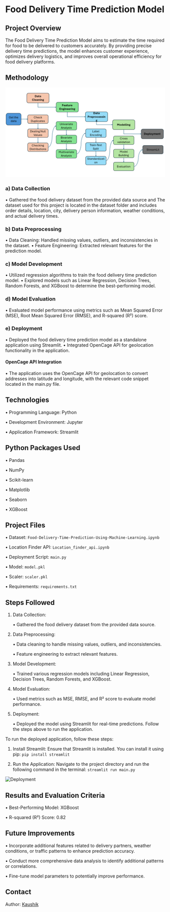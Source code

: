 # Food Delivery Time Prediction Model
## Project Overview
The Food Delivery Time Prediction Model aims to estimate the time required for food to be delivered to customers accurately. By providing precise delivery time predictions, the model enhances customer experience, optimizes delivery logistics, and improves overall operational efficiency for food delivery platforms.

## Methodology
![Methodology](https://github.com/Kaushik-Puttaswamy/Food-Delivery-Time-Prediction-Using-Machine-Learning/blob/main/Methodology.png)

### a) Data Collection
• Gathered the food delivery dataset from the provided data source and The dataset used for this project is located in the dataset folder and includes order details, location, city, delivery person information, weather conditions, and actual delivery times.

### b) Data Preprocessing
• Data Cleaning: Handled missing values, outliers, and inconsistencies in the dataset.
• Feature Engineering: Extracted relevant features for the prediction model.

### c) Model Development
• Utilized regression algorithms to train the food delivery time prediction model.
• Explored models such as Linear Regression, Decision Trees, Random Forests, and XGBoost to determine the best-performing model.

### d) Model Evaluation
• Evaluated model performance using metrics such as Mean Squared Error (MSE), Root Mean Squared Error (RMSE), and R-squared (R²) score.

### e) Deployment
• Deployed the food delivery time prediction model as a standalone application using Streamlit.
• Integrated OpenCage API for geolocation functionality in the application.

#### OpenCage API Integration
• The application uses the OpenCage API for geolocation to convert addresses into latitude and longitude, with the relevant code snippet located in the main.py file.

## Technologies

• Programming Language: Python

• Development Environment: Jupyter

• Application Framework: Streamlit

## Python Packages Used

• Pandas

• NumPy

• Scikit-learn

• Matplotlib

• Seaborn

• XGBoost

## Project Files
• Dataset: ```Food-Delivery-Time-Prediction-Using-Machine-Learning.ipynb```

• Location Finder API: ```Location_finder_api.ipynb```

• Deployment Script: ```main.py```

• Model: ```model.pkl```

• Scaler: ```scaler.pkl```

• Requirements: ```requirements.txt```

## Steps Followed

1. Data Collection: 

    • Gathered the food delivery dataset from the provided data source.

2. Data Preprocessing:

    • Data cleaning to handle missing values, outliers, and inconsistencies.

    • Feature engineering to extract relevant features.

3. Model Development:

    • Trained various regression models including Linear Regression, Decision Trees, Random Forests, and XGBoost.

4. Model Evaluation:

    • Used metrics such as MSE, RMSE, and R² score to evaluate model performance.

5. Deployment:

    • Deployed the model using Streamlit for real-time predictions. Follow the steps above to run the application.

To run the deployed application, follow these steps:

1. Install Streamlit: Ensure that Streamlit is installed. You can install it using pip:
  ```pip install streamlit```

2. Run the Application: Navigate to the project directory and run the following command in the terminal:
  ```streamlit run main.py```

![Deployment](https://github.com/Kaushik-Puttaswamy/Food-Delivery-Time-Prediction-Using-Machine-Learning/blob/main/Deployment.png)

## Results and Evaluation Criteria
• Best-Performing Model: XGBoost

• R-squared (R²) Score: 0.82

## Future Improvements
• Incorporate additional features related to delivery partners, weather conditions, or traffic patterns to enhance prediction accuracy.

• Conduct more comprehensive data analysis to identify additional patterns or correlations.

• Fine-tune model parameters to potentially improve performance.


## Contact
Author: [Kaushik](https://www.linkedin.com/in/kaushik-puttaswamy-data-analyst/)


